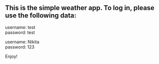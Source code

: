 <h2>This is the simple weather app. To log in, please use the following data:</h2>

username: test<br/>
password: test

username: Nikita<br/>
password: 123

Enjoy!
